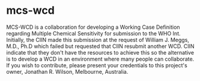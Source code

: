 # mcs-wcd
MCS-WCD is a collaboration for developing a Working Case Definition regarding Multiple Chemical Sensitivity for submission to the WHO Int. Initially, the CIIN made this submission at the request of William J. Meggs, M.D., Ph.D which failed but requested that CIIN resubmit another WCD. CIIN indicate that they don't have the resources to achieve this so the alternative is to develop a WCD in an environment where many people can collaborate. If you wish to contribute, please present your credentials to this project's owner, Jonathan R. Wilson, Melbourne, Australia. 
